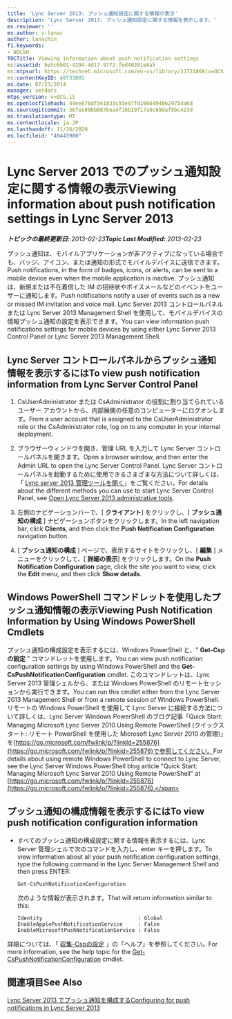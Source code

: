 ```yaml
---
title: 'Lync Server 2013: プッシュ通知設定に関する情報の表示'
description: 'Lync Server 2013: プッシュ通知設定に関する情報を表示します。'
ms.reviewer: ''
ms.author: v-lanac
author: lanachin
f1.keywords:
- NOCSH
TOCTitle: Viewing information about push notification settings
ms:assetid: be5c6b01-4294-4d17-9772-fed40201e8a5
ms:mtpsurl: https://technet.microsoft.com/en-us/library/JJ721868(v=OCS.15)
ms:contentKeyID: 49733801
ms.date: 07/23/2014
manager: serdars
mtps_version: v=OCS.15
ms.openlocfilehash: 44ee876df341833c93e97fd16664940629754a6d
ms.sourcegitcommit: 36fee89bb887bea4f18b19f17a8c69daf5bc423d
ms.translationtype: MT
ms.contentlocale: ja-JP
ms.lasthandoff: 11/26/2020
ms.locfileid: "49443980"
---
```

# <a name="viewing-information-about-push-notification-settings-in-lync-server-2013"></a><span data-ttu-id="db977-103">Lync Server 2013 でのプッシュ通知設定に関する情報の表示</span><span class="sxs-lookup"><span data-stu-id="db977-103">Viewing information about push notification settings in Lync Server 2013</span></span>

<div data-xmlns="http://www.w3.org/1999/xhtml">

<div class="topic" data-xmlns="http://www.w3.org/1999/xhtml" data-msxsl="urn:schemas-microsoft-com:xslt" data-cs="https://msdn.microsoft.com/">

<div data-asp="https://msdn2.microsoft.com/asp">



</div>

<div id="mainSection">

<div id="mainBody"><span data-ttu-id="db977-104">

<span> </span></span><span class="sxs-lookup"><span data-stu-id="db977-104">

<span> </span></span></span>

<span data-ttu-id="db977-105">_**トピックの最終更新日:** 2013-02-23_</span><span class="sxs-lookup"><span data-stu-id="db977-105">_**Topic Last Modified:** 2013-02-23_</span></span>

<span data-ttu-id="db977-106">プッシュ通知は、モバイルアプリケーションが非アクティブになっている場合でも、バッジ、アイコン、または通知の形式でモバイルデバイスに送信できます。</span><span class="sxs-lookup"><span data-stu-id="db977-106">Push notifications, in the form of badges, icons, or alerts, can be sent to a mobile device even when the mobile application is inactive.</span></span> <span data-ttu-id="db977-107">プッシュ通知は、新規または不在着信した IM の招待状やボイスメールなどのイベントをユーザーに通知します。</span><span class="sxs-lookup"><span data-stu-id="db977-107">Push notifications notify a user of events such as a new or missed IM invitation and voice mail.</span></span> <span data-ttu-id="db977-108">Lync Server 2013 コントロールパネルまたは Lync Server 2013 Management Shell を使用して、モバイルデバイスの情報プッシュ通知の設定を表示できます。</span><span class="sxs-lookup"><span data-stu-id="db977-108">You can view information push notifications settings for mobile devices by using either Lync Server 2013 Control Panel or Lync Server 2013 Management Shell.</span></span>

<div>

## <a name="to-view-push-notification-information-from-lync-server-control-panel"></a><span data-ttu-id="db977-109">Lync Server コントロールパネルからプッシュ通知情報を表示するには</span><span class="sxs-lookup"><span data-stu-id="db977-109">To view push notification information from Lync Server Control Panel</span></span>

1.  <span data-ttu-id="db977-110">CsUserAdministrator または CsAdministrator の役割に割り当てられているユーザー アカウントから、内部展開の任意のコンピューターにログオンします。</span><span class="sxs-lookup"><span data-stu-id="db977-110">From a user account that is assigned to the CsUserAdministrator role or the CsAdministrator role, log on to any computer in your internal deployment.</span></span>

2.  <span data-ttu-id="db977-111">ブラウザーウィンドウを開き、管理 URL を入力して Lync Server コントロールパネルを開きます。</span><span class="sxs-lookup"><span data-stu-id="db977-111">Open a browser window, and then enter the Admin URL to open the Lync Server Control Panel.</span></span> <span data-ttu-id="db977-112">Lync Server コントロールパネルを起動するために使用できるさまざまな方法について詳しくは、「 [Lync server 2013 管理ツールを開く](lync-server-2013-open-lync-server-administrative-tools.md)」をご覧ください。</span><span class="sxs-lookup"><span data-stu-id="db977-112">For details about the different methods you can use to start Lync Server Control Panel, see [Open Lync Server 2013 administrative tools](lync-server-2013-open-lync-server-administrative-tools.md).</span></span>

3.  <span data-ttu-id="db977-113">左側のナビゲーションバーで、[ **クライアント**] をクリックし、[ **プッシュ通知の構成** ] ナビゲーションボタンをクリックします。</span><span class="sxs-lookup"><span data-stu-id="db977-113">In the left navigation bar, click **Clients**, and then click the **Push Notification Configuration** navigation button.</span></span>

4.  <span data-ttu-id="db977-114">[ **プッシュ通知の構成** ] ページで、表示するサイトをクリックし、[ **編集** ] メニューをクリックして、[ **詳細の表示**] をクリックします。</span><span class="sxs-lookup"><span data-stu-id="db977-114">On the **Push Notification Configuration** page, click the site you want to view, click the **Edit** menu, and then click **Show details**.</span></span>

</div>

<div>

## <a name="viewing-push-notification-information-by-using-windows-powershell-cmdlets"></a><span data-ttu-id="db977-115">Windows PowerShell コマンドレットを使用したプッシュ通知情報の表示</span><span class="sxs-lookup"><span data-stu-id="db977-115">Viewing Push Notification Information by Using Windows PowerShell Cmdlets</span></span>

<span data-ttu-id="db977-116">プッシュ通知の構成設定を表示するには、Windows PowerShell と、" **Get-Cspの設定** " コマンドレットを使用します。</span><span class="sxs-lookup"><span data-stu-id="db977-116">You can view push notification configuration settings by using Windows PowerShell and the **Get-CsPushNotificationConfiguration** cmdlet.</span></span> <span data-ttu-id="db977-117">このコマンドレットは、Lync Server 2013 管理シェルから、または Windows PowerShell のリモートセッションから実行できます。</span><span class="sxs-lookup"><span data-stu-id="db977-117">You can run this cmdlet either from the Lync Server 2013 Management Shell or from a remote session of Windows PowerShell.</span></span> <span data-ttu-id="db977-118">リモートの Windows PowerShell を使用して Lync Server に接続する方法について詳しくは、Lync Server Windows PowerShell のブログ記事「Quick Start: Managing Microsoft Lync Server 2010 Using Remote PowerShell (クイックスタート: リモート PowerShell を使用した Microsoft Lync Server 2010 の管理)」を[https://go.microsoft.com/fwlink/p/?linkId=255876](https://go.microsoft.com/fwlink/p/?linkid=255876)で参照してください。</span><span class="sxs-lookup"><span data-stu-id="db977-118">For details about using remote Windows PowerShell to connect to Lync Server, see the Lync Server Windows PowerShell blog article "Quick Start: Managing Microsoft Lync Server 2010 Using Remote PowerShell" at [https://go.microsoft.com/fwlink/p/?linkId=255876](https://go.microsoft.com/fwlink/p/?linkid=255876).</span></span>

<div>

## <a name="to-view-push-notification-configuration-information"></a><span data-ttu-id="db977-119">プッシュ通知の構成情報を表示するには</span><span class="sxs-lookup"><span data-stu-id="db977-119">To view push notification configuration information</span></span>

  - <span data-ttu-id="db977-120">すべてのプッシュ通知の構成設定に関する情報を表示するには、Lync Server 管理シェルで次のコマンドを入力し、enter キーを押します。</span><span class="sxs-lookup"><span data-stu-id="db977-120">To view information about all your push notification configuration settings, type the following command in the Lync Server Management Shell and then press ENTER:</span></span>
    
        Get-CsPushNotificationConfiguration
    
    <span data-ttu-id="db977-121">次のような情報が表示されます。</span><span class="sxs-lookup"><span data-stu-id="db977-121">That will return information similar to this:</span></span>
    
        Identity                               : Global
        EnableApplePushNotificationService     : False
        EnableMicrosoftPushNotificationService : False

</div>

<span data-ttu-id="db977-122">詳細については、「 [収集-Cspの設定](https://docs.microsoft.com/powershell/module/skype/Get-CsPushNotificationConfiguration) 」の「ヘルプ」を参照してください。</span><span class="sxs-lookup"><span data-stu-id="db977-122">For more information, see the help topic for the [Get-CsPushNotificationConfiguration](https://docs.microsoft.com/powershell/module/skype/Get-CsPushNotificationConfiguration) cmdlet.</span></span>

</div>

<div>

## <a name="see-also"></a><span data-ttu-id="db977-123">関連項目</span><span class="sxs-lookup"><span data-stu-id="db977-123">See Also</span></span>


[<span data-ttu-id="db977-124">Lync Server 2013 でプッシュ通知を構成する</span><span class="sxs-lookup"><span data-stu-id="db977-124">Configuring for push notifications in Lync Server 2013</span></span>](lync-server-2013-configuring-for-push-notifications.md)  
  

<span data-ttu-id="db977-125"></div>

</div>

<span> </span>

</div>

</div>

</span><span class="sxs-lookup"><span data-stu-id="db977-125"></div>

</div>

<span> </span>

</div>

</div>

</span></span></div>


